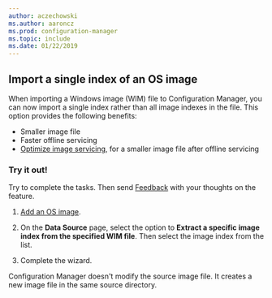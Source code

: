 ```yaml
---
author: aczechowski
ms.author: aaroncz
ms.prod: configuration-manager
ms.topic: include
ms.date: 01/22/2019
---
```


## <a name="bkmk_index"></a> Import a single index of an OS image
<!--3719699-->

When importing a Windows image (WIM) file to Configuration Manager, you can now import a single index rather than all image indexes in the file. This option provides the following benefits:

- Smaller image file  
- Faster offline servicing  
- [Optimize image servicing](#bkmk_resetbase), for a smaller image file after offline servicing  


### Try it out!

Try to complete the tasks. Then send [Feedback](/sccm/core/understand/find-help#product-feedback) with your thoughts on the feature.

1. [Add an OS image](/sccm/osd/get-started/manage-operating-system-images#BKMK_AddOSImages).  

2. On the **Data Source** page, select the option to **Extract a specific image index from the specified WIM file**. Then select the image index from the list.  

3. Complete the wizard.

Configuration Manager doesn't modify the source image file. It creates a new image file in the same source directory. 

